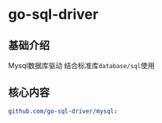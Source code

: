 # go-sql-driver


## 基础介绍


Mysql数据库驱动
结合标准库`database/sql`使用


## 核心内容
```yaml
github.com/go-sql-driver/mysql:
```